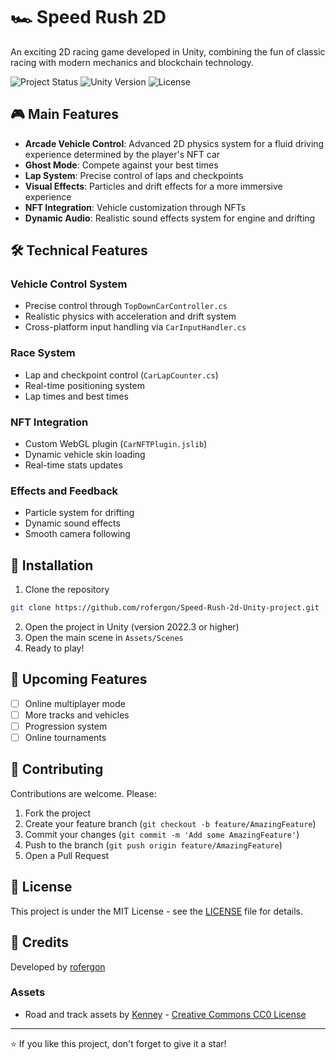 # 🏎️ Speed Rush 2D
An exciting 2D racing game developed in Unity, combining the fun of classic racing with modern mechanics and blockchain technology.

![Project Status](https://img.shields.io/badge/Status-In%20Development-green)
![Unity Version](https://img.shields.io/badge/Unity-2022.3%2B-blue)
![License](https://img.shields.io/badge/License-MIT-yellow)

## 🎮 Main Features

- **Arcade Vehicle Control**: Advanced 2D physics system for a fluid driving experience determined by the player's NFT car
- **Ghost Mode**: Compete against your best times
- **Lap System**: Precise control of laps and checkpoints
- **Visual Effects**: Particles and drift effects for a more immersive experience
- **NFT Integration**: Vehicle customization through NFTs
- **Dynamic Audio**: Realistic sound effects system for engine and drifting

## 🛠️ Technical Features

### Vehicle Control System
- Precise control through `TopDownCarController.cs`
- Realistic physics with acceleration and drift system
- Cross-platform input handling via `CarInputHandler.cs`

### Race System
- Lap and checkpoint control (`CarLapCounter.cs`)
- Real-time positioning system
- Lap times and best times

### NFT Integration
- Custom WebGL plugin (`CarNFTPlugin.jslib`)
- Dynamic vehicle skin loading
- Real-time stats updates

### Effects and Feedback
- Particle system for drifting
- Dynamic sound effects
- Smooth camera following

## 🚀 Installation

1. Clone the repository
```bash
git clone https://github.com/rofergon/Speed-Rush-2d-Unity-project.git
```

2. Open the project in Unity (version 2022.3 or higher)
3. Open the main scene in `Assets/Scenes`
4. Ready to play!

## 🎯 Upcoming Features

- [ ] Online multiplayer mode
- [ ] More tracks and vehicles
- [ ] Progression system
- [ ] Online tournaments

## 🤝 Contributing

Contributions are welcome. Please:

1. Fork the project
2. Create your feature branch (`git checkout -b feature/AmazingFeature`)
3. Commit your changes (`git commit -m 'Add some AmazingFeature'`)
4. Push to the branch (`git push origin feature/AmazingFeature`)
5. Open a Pull Request

## 📝 License

This project is under the MIT License - see the [LICENSE](LICENSE) file for details.

## 👥 Credits

Developed by [rofergon](https://github.com/rofergon)

### Assets
- Road and track assets by [Kenney](https://www.kenney.nl/) - [Creative Commons CC0 License](https://creativecommons.org/publicdomain/zero/1.0/)

---
⭐ If you like this project, don't forget to give it a star! 